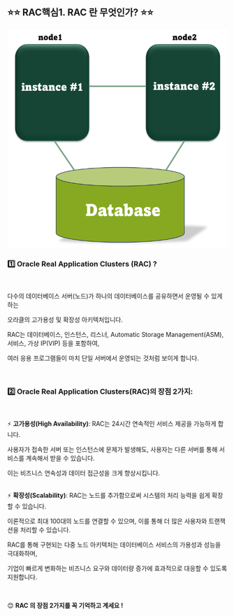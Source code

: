 ## ⭐⭐ RAC핵심1. RAC 란 무엇인가?  ⭐⭐

<img src="https://github.com/oracleyu01/rac_class/blob/main/rac%EA%B7%B8%EB%A6%BC.png" width="800" height="500">
  
### 1️⃣ Oracle Real Application Clusters (RAC) ?  

  &nbsp;

다수의 데이터베이스 서버(노드)가 하나의 데이터베이스를 공유하면서 운영될 수 있게 하는  

오라클의 고가용성 및 확장성 아키텍처입니다.

RAC는 데이터베이스, 인스턴스, 리스너, Automatic Storage Management(ASM), 서비스, 가상 IP(VIP) 등을 포함하여,  

여러 응용 프로그램들이 마치 단일 서버에서 운영되는 것처럼 보이게 합니다.  

&nbsp;

### 2️⃣ Oracle Real Application Clusters(RAC)의 장점 2가지:

  &nbsp;
  
 ⚡ **고가용성(High Availability)**:  RAC는 24시간 연속적인 서비스 제공을 가능하게 합니다. 

사용자가 접속한 서버 또는 인스턴스에 문제가 발생해도, 사용자는 다른 서버를 통해 서비스를 계속해서 받을 수 있습니다.  

이는 비즈니스 연속성과 데이터 접근성을 크게 향상시킵니다.  
&nbsp;

 ⚡ **확장성(Scalability)**: RAC는 노드를 추가함으로써 시스템의 처리 능력을 쉽게 확장할 수 있습니다. 

이론적으로 최대 100대의 노드를 연결할 수 있으며, 이를 통해 더 많은 사용자와 트랜잭션을 처리할 수 있습니다.

RAC를 통해 구현되는 다중 노드 아키텍처는 데이터베이스 서비스의 가용성과 성능을 극대화하며,  

기업이 빠르게 변화하는 비즈니스 요구와 데이터량 증가에 효과적으로 대응할 수 있도록 지원합니다.  

  &nbsp;
  &nbsp;


😊 **RAC 의 장점 2가지를 꼭 기억하고 계세요 !**

